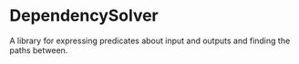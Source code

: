 # DependencySolver
A library for expressing predicates about input and outputs and finding the paths between.  
